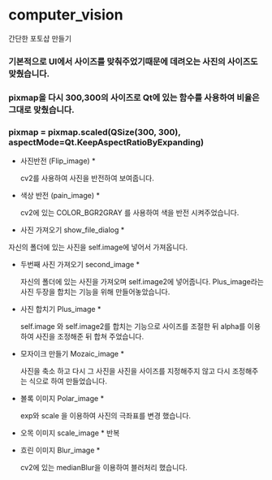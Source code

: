 
# computer_vision
간단한 포토샵 만들기

### 기본적으로 UI에서 사이즈를 맞춰주었기때문에 데려오는 사진의 사이즈도 맞췄습니다.
### pixmap을 다시 300,300의 사이즈로 Qt에 있는 함수를 사용하여 비율은 그대로 맞췄습니다.
### pixmap = pixmap.scaled(QSize(300, 300), aspectMode=Qt.KeepAspectRatioByExpanding)

* 사진반전 (Flip_image) *
  
  cv2를 사용하여 사진을 반전하여 보여줍니다.
  
* 색상 반전 (pain_image) *
  
  cv2에 있는 COLOR_BGR2GRAY 를 사용하여 색을 반전 시켜주었습니다.
  
*  사진 가져오기 show_file_dialog *
  
  자신의 폴더에 있는 사진을 self.image에 넣어서 가져옵니다.

* 두번째 사진 가져오기 second_image *
  
  자신의 폴더에 있는 사진을 가져오며 self.image2에 넣어줍니다.
  Plus_image라는 사진 두장을 합치는 기능을 위해 만들어놓았습니다.
  
* 사진 합치기 Plus_image *
  
  self.image 와 self.image2를 합치는 기능으로 사이즈를 조절한 뒤 alpha를 이용하여 사진을 조정해준 뒤 합쳐 주었습니다.
  
* 모자이크 만들기 Mozaic_image *

  사진을 축소 하고 다시 그 사진을 사진을 사이즈를 지정해주지 않고 다시 조정해주는 식으로 하여 만들었습니다.
  
* 볼록 이미지 Polar_image  *

  exp와 scale 을 이용하여 사진의  극좌표를 변경 했습니다.
  
* 오목 이미지 scale_image *
  반복
 
* 흐린 이미지 Blur_image  *
   
  cv2에 있는 medianBlur을 이용하여 블러처리 했습니다.
  
